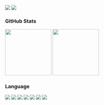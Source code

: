 
<img src="https://readme-typing-svg.demolab.com/?lines=limingcan%20%2B%3D%20work%20hard%20%2Blucky&duration=7000" />

<img src="https://visitor-badge.glitch.me/badge?page_id=limingcan526.limingcan562" />


<h3>GitHub Stats</h3>
<div>
    <img height="150" src="https://github-readme-stats.vercel.app/api?username=limingcan562&hide_title=true&include_all_commits=true&hide_border=false&show_icons=true&theme=graywhite" />
    <img height="150" src="https://github-readme-stats.vercel.app/api/top-langs/?username=limingcan562&layout=compact" />
</div>

<h3>Language</h3>
<div>
    <img src="https://img.shields.io/badge/-html-black?style=flat-square&logo=html5"/>
    <img src="https://img.shields.io/badge/-css-black?style=flat-square&logo=css3"/>
    <img src="https://img.shields.io/badge/-less-black?style=flat-square&logo=less"/>
    <img src="https://img.shields.io/badge/-JavaScript-black?style=flat&logo=javascript"/>
    <img src="https://img.shields.io/badge/-Nodejs-black?style=flat&logo=Node.js"/>
    <img src="https://img.shields.io/badge/-React-black?style=flat&logo=react"/>
    <img src="https://img.shields.io/badge/-MongoDB-black?style=flat&logo=vue"/>
</div>
